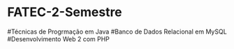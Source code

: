# FATEC-2-Semestre

#Técnicas de Progrmação em Java
#Banco de Dados Relacional em MySQL
#Desenvolvimento Web 2 com PHP
